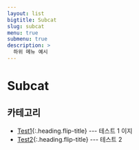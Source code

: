 ```yaml
---
layout: list
bigtitle: Subcat
slug: subcat
menu: true
submenu: true
description: >
  하위 메뉴 예시
---
```


# Subcat

## 카테고리

* [Test1]{:.heading.flip-title} --- 테스트 1 이지
* [Test2]{:.heading.flip-title} --- 테스트 2

[Test1]: /test1/
[Test2]: /test2/

